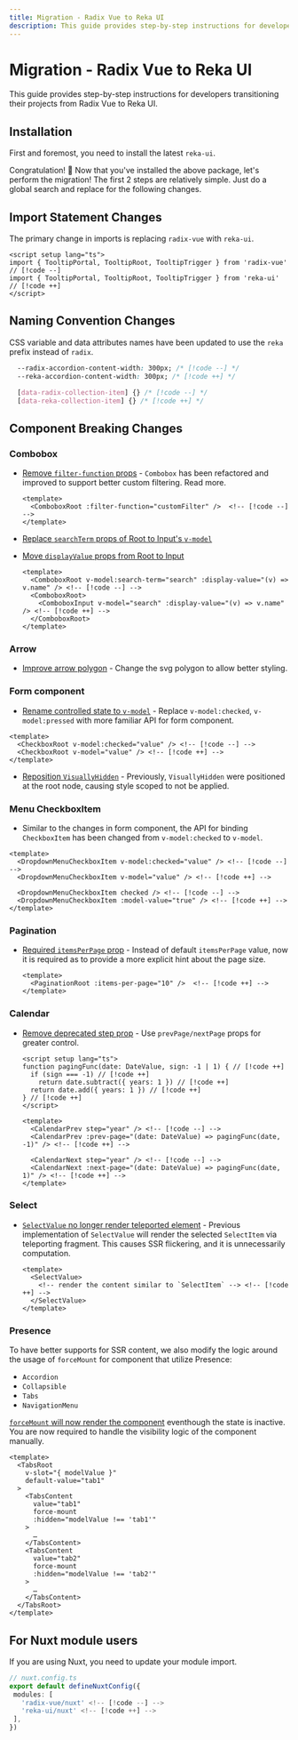 ```yaml
---
title: Migration - Radix Vue to Reka UI
description: This guide provides step-by-step instructions for developers transitioning their projects from Radix Vue to Reka UI.
---
```


# Migration - Radix Vue to Reka UI

<Description>
This guide provides step-by-step instructions for developers transitioning their projects from Radix Vue to Reka UI.
</Description>

## Installation

First and foremost, you need to install the latest `reka-ui`.

<InstallationTabs value="reka-ui" />

Congratulation! 🎉 Now that you've installed the above package, let's perform the migration! The first 2 steps are relatively simple. Just do a global search and replace for the following changes.

## Import Statement Changes

The primary change in imports is replacing `radix-vue` with `reka-ui`.

```vue
<script setup lang="ts">
import { TooltipPortal, TooltipRoot, TooltipTrigger } from 'radix-vue' // [!code --]
import { TooltipPortal, TooltipRoot, TooltipTrigger } from 'reka-ui' // [!code ++]
</script>
```

## Naming Convention Changes

CSS variable and data attributes names have been updated to use the `reka` prefix instead of `radix`.

```css
  --radix-accordion-content-width: 300px; /* [!code --] */
  --reka-accordion-content-width: 300px; /* [!code ++] */

  [data-radix-collection-item] {} /* [!code --] */
  [data-reka-collection-item] {} /* [!code ++] */
```

## Component Breaking Changes

### Combobox

- [Remove `filter-function` props](https://github.com/unovue/reka-ui/commit/ee8a3f2366a5c27c2bf1cc0a1ecbb0fea559a9f7) - `Combobox` has been refactored and improved to support better custom filtering. Read more.

  ```vue
  <template>
    <ComboboxRoot :filter-function="customFilter" />  <!-- [!code --] -->
  </template>
  ```

- [Replace `searchTerm` props of Root to Input's `v-model`](https://github.com/unovue/reka-ui/commit/e1bab6598c3533dfbf6a86ad26b471ab826df069#diff-833593a5ce28a8c3fabc7d77462b116405e25df2b93bcab449798b5799e73474)
- [Move `displayValue` props from Root to Input](https://github.com/unovue/reka-ui/commit/e1bab6598c3533dfbf6a86ad26b471ab826df069#diff-833593a5ce28a8c3fabc7d77462b116405e25df2b93bcab449798b5799e73474)

  ```vue
  <template>
    <ComboboxRoot v-model:search-term="search" :display-value="(v) => v.name" /> <!-- [!code --] -->
    <ComboboxRoot>
      <ComboboxInput v-model="search" :display-value="(v) => v.name" /> <!-- [!code ++] -->
    </ComboboxRoot>
  </template>
  ```

### Arrow

- [Improve arrow polygon](https://github.com/unovue/reka-ui/commit/ac8f3c34760f4c9c0f952ecd027b32951b9c416c) - Change the svg polygon to allow better styling.

### Form component

- [Rename controlled state to `v-model`](https://github.com/unovue/reka-ui/commit/87aa5ba6016fa7a98f02ea43062212906b2633a0) - Replace `v-model:checked`, `v-model:pressed` with more familiar API for form component.

```vue
<template>
  <CheckboxRoot v-model:checked="value" /> <!-- [!code --] -->
  <CheckboxRoot v-model="value" /> <!-- [!code ++] -->
</template>
```

- [Reposition `VisuallyHidden`](https://github.com/unovue/reka-ui/commit/107389a9c230d2c94232887b9cbe2710222564aa) - Previously, `VisuallyHidden` were positioned at the root node, causing style scoped to not be applied.

### Menu CheckboxItem

- Similar to the changes in form component, the API for binding `CheckboxItem` has been changed from `v-model:checked` to `v-model`.

```vue
<template>
  <DropdownMenuCheckboxItem v-model:checked="value" /> <!-- [!code --] -->
  <DropdownMenuCheckboxItem v-model="value" /> <!-- [!code ++] -->

  <DropdownMenuCheckboxItem checked /> <!-- [!code --] -->
  <DropdownMenuCheckboxItem :model-value="true" /> <!-- [!code ++] -->
</template>
```

### Pagination

- [Required `itemsPerPage` prop](https://github.com/unovue/reka-ui/commit/37bba0c26a3cbe7e7e3e4ac36770be3ef5224f0c) - Instead of default `itemsPerPage` value, now it is required as to provide a more explicit hint about the page size.

  ```vue
  <template>
    <PaginationRoot :items-per-page="10" />  <!-- [!code ++] -->
  </template>
  ```

### Calendar

- [Remove deprecated step prop](https://github.com/unovue/reka-ui/commit/ec146dd8fa0f95f64baf0b29c3424ee31cfb9666) - Use `prevPage/nextPage` props for greater control.

  ```vue
  <script setup lang="ts">
  function pagingFunc(date: DateValue, sign: -1 | 1) { // [!code ++]
    if (sign === -1) // [!code ++]
      return date.subtract({ years: 1 }) // [!code ++]
    return date.add({ years: 1 }) // [!code ++]
  } // [!code ++]
  </script>

  <template>
    <CalendarPrev step="year" /> <!-- [!code --] -->
    <CalendarPrev :prev-page="(date: DateValue) => pagingFunc(date, -1)" /> <!-- [!code ++] -->

    <CalendarNext step="year" /> <!-- [!code --] -->
    <CalendarNext :next-page="(date: DateValue) => pagingFunc(date, 1)" /> <!-- [!code ++] -->
  </template>
  ```

### Select

- [`SelectValue` no longer render teleported element](https://github.com/unovue/reka-ui/commit/6a623484d610cc3b7c1a23a77c253c8e95cef518) - Previous implementation of `SelectValue` will render the selected `SelectItem` via teleporting fragment. This causes SSR flickering, and it is unnecessarily computation.

  ```vue
  <template>
    <SelectValue>
      <!-- render the content similar to `SelectItem` --> <!-- [!code ++] -->
    </SelectValue>
  </template>
  ```

### Presence

To have better supports for SSR content, we also modify the logic around the usage of `forceMount` for component that utilize Presence:

- `Accordion`
- `Collapsible`
- `Tabs`
- `NavigationMenu`

[`forceMount` will now render the component](https://github.com/unovue/reka-ui/commit/6f7f29abe79ac6c3ace117a398b6f7613ab6d2bc) eventhough the state is inactive. You are now required to handle the visibility logic of the component manually.

```vue
<template>
  <TabsRoot
    v-slot="{ modelValue }"
    default-value="tab1"
  >
    <TabsContent
      value="tab1"
      force-mount
      :hidden="modelValue !== 'tab1'"
    >
      …
    </TabsContent>
    <TabsContent
      value="tab2"
      force-mount
      :hidden="modelValue !== 'tab2'"
    >
      …
    </TabsContent>
  </TabsRoot>
</template>
```

## For Nuxt module users

If you are using Nuxt, you need to update your module import.

<!-- eslint-skip -->
 ```ts
 // nuxt.config.ts
export default defineNuxtConfig({
  modules: [
    'radix-vue/nuxt' <!-- [!code --] -->
    'reka-ui/nuxt' <!-- [!code ++] -->
  ],
})
 ```
